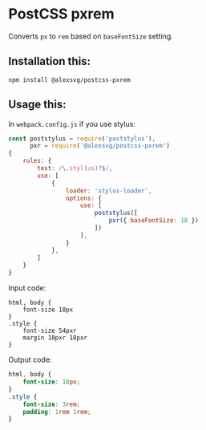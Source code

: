 # PostCSS pxrem

Converts `px` to `rem` based on `baseFontSize` setting.

## Installation this:

`npm install @alexsvg/postcss-pxrem`

## Usage this:

In `webpack.config.js` if you use stylus:

```js
const poststylus = require('poststylus'),
      pxr = require('@alexsvg/postcss-pxrem')
{
    rules: {
        test: /\.styl(us)?$/,
        use: [
            {
                loader: 'stylus-loader',
                options: {
                    use: [
                        poststylus([
                            pxr({ baseFontSize: 18 })
                        ])
                    ],
                }
            },
        ]
    }
}
```

Input code:

```stylus
html, body {
    font-size 18px
}
.style {
    font-size 54pxr
    margin 18pxr 18pxr
}
```

Output code:

```css
html, body {
    font-size: 18px;
}
.style {
    font-size: 3rem;
    padding: 1rem 1rem;
}
```